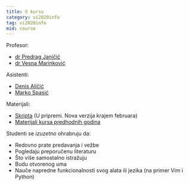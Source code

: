 ```yaml
---
title: O kursu
category: vi2020info
tag: vi2020info
mid: course
---
```

Profesor:
- [dr Predrag Janičić](http://poincare.matf.bg.ac.rs/~janicic/)
- [dr Vesna Marinković](http://poincare.matf.bg.ac.rs/~vesnap/)

Asistenti:
- [Denis Aličić](http://poincare.matf.bg.ac.rs/~denis_alicic/)
- [Marko Spasić](http://poincare.matf.bg.ac.rs/~marko_spasic)


Materijali:
- [Skripta](http://www.matf.bg.ac.rs/~janicic/courses/vi.pdf) (U pripremi. Nova verzija krajem februara)
- [Materijali kursa predhodnih godina](https://github.com/matfvi/vi/)

Studenti se *izuzetno* ohrabruju da:
- Redovno prate predavanja i vežbe
- Pogledaju preporučenu literaturu
- Što više samostalno istražuju
- Budu otvorenog uma
- Nauče napredne funkcionalnosti svog alata ili jezika (na primer Vim i Python)
